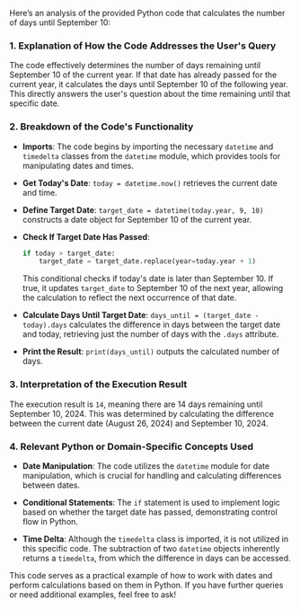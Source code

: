 Here’s an analysis of the provided Python code that calculates the number of days until September 10:

### 1. Explanation of How the Code Addresses the User's Query
The code effectively determines the number of days remaining until September 10 of the current year. If that date has already passed for the current year, it calculates the days until September 10 of the following year. This directly answers the user's question about the time remaining until that specific date.

### 2. Breakdown of the Code's Functionality
- **Imports**: The code begins by importing the necessary `datetime` and `timedelta` classes from the `datetime` module, which provides tools for manipulating dates and times.
  
- **Get Today's Date**: `today = datetime.now()` retrieves the current date and time.

- **Define Target Date**: `target_date = datetime(today.year, 9, 10)` constructs a date object for September 10 of the current year.

- **Check If Target Date Has Passed**: 
  ```python
  if today > target_date:
      target_date = target_date.replace(year=today.year + 1)
  ```
  This conditional checks if today's date is later than September 10. If true, it updates `target_date` to September 10 of the next year, allowing the calculation to reflect the next occurrence of that date.

- **Calculate Days Until Target Date**: `days_until = (target_date - today).days` calculates the difference in days between the target date and today, retrieving just the number of days with the `.days` attribute.

- **Print the Result**: `print(days_until)` outputs the calculated number of days.

### 3. Interpretation of the Execution Result
The execution result is `14`, meaning there are 14 days remaining until September 10, 2024. This was determined by calculating the difference between the current date (August 26, 2024) and September 10, 2024.

### 4. Relevant Python or Domain-Specific Concepts Used
- **Date Manipulation**: The code utilizes the `datetime` module for date manipulation, which is crucial for handling and calculating differences between dates.
  
- **Conditional Statements**: The `if` statement is used to implement logic based on whether the target date has passed, demonstrating control flow in Python.

- **Time Delta**: Although the `timedelta` class is imported, it is not utilized in this specific code. The subtraction of two `datetime` objects inherently returns a `timedelta`, from which the difference in days can be accessed.

This code serves as a practical example of how to work with dates and perform calculations based on them in Python. If you have further queries or need additional examples, feel free to ask!